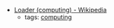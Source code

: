 * [Loader (computing) - Wikipedia](https://en.wikipedia.org/wiki/Loader_(computing))
    * tags: [computing](../tags/computing.md)
